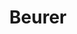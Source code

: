 ---
title: Beurer
layout: collection
permalink: /appsfactory/beurer/
collection: appsfactorybeurer
entries_layout: grid
sort_by: date
sort_order: forward
---